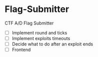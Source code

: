 # Flag-Submitter
CTF A/D Flag Submitter
- [ ] Implement round and ticks
- [ ] Implement exploits timeouts 
- [ ] Decide what to do after an exploit ends
- [ ] Frontend